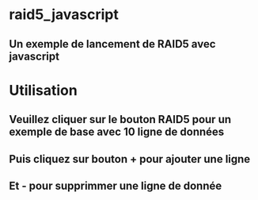# raid5_javascript
## Un exemple de lancement de  RAID5 avec javascript
# Utilisation
## Veuillez cliquer sur le bouton RAID5 pour un exemple de base avec 10 ligne de données
## Puis cliquez sur bouton + pour ajouter une ligne
## Et - pour supprimmer une ligne de donnée
